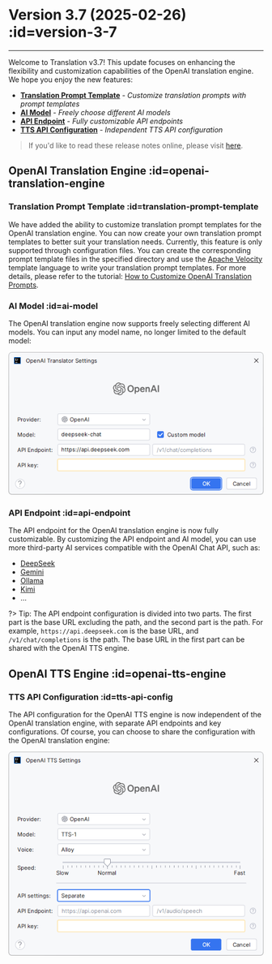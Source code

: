 # Version 3.7 (2025-02-26) :id=version-3-7

---

Welcome to Translation v3.7! This update focuses on enhancing the flexibility and customization capabilities of the OpenAI translation engine. We hope you enjoy the new features:

- [**Translation Prompt Template**](#translation-prompt-template) - _Customize translation prompts with prompt templates_
- [**AI Model**](#ai-model) - _Freely choose different AI models_
- [**API Endpoint**](#api-endpoint) - _Fully customizable API endpoints_
- [**TTS API Configuration**](#tts-api-config) - _Independent TTS API configuration_

> If you'd like to read these release notes online, please visit [here](#/updates ':ignore :target=_blank').

## OpenAI Translation Engine :id=openai-translation-engine

### Translation Prompt Template :id=translation-prompt-template

We have added the ability to customize translation prompt templates for the OpenAI translation engine. You can now create your own translation prompt templates to better suit your translation needs. Currently, this feature is only supported through configuration files. You can create the corresponding prompt template files in the specified directory and use the [Apache Velocity](https://velocity.apache.org/engine/devel/user-guide.html) template language to write your translation prompt templates. For more details, please refer to the tutorial: [How to Customize OpenAI Translation Prompts](/tutorial/how_to_customize_translation_prompts.md).

### AI Model :id=ai-model

The OpenAI translation engine now supports freely selecting different AI models. You can input any model name, no longer limited to the default model:

![OpenAI Translation Engine Configuration](/en/updates/img/v3_7/openai_settings.png)

### API Endpoint :id=api-endpoint

The API endpoint for the OpenAI translation engine is now fully customizable. By customizing the API endpoint and AI model, you can use more third-party AI services compatible with the OpenAI Chat API, such as:

- [DeepSeek](https://api-docs.deepseek.com/zh-cn/)
- [Gemini](https://ai.google.dev/gemini-api/docs/openai?hl=zh-cn#rest)
- [Ollama](https://ollama.com)
- [Kimi](https://platform.moonshot.cn/docs/guide/migrating-from-openai-to-kimi)
- ...

?> Tip: The API endpoint configuration is divided into two parts. The first part is the base URL excluding the path, and the second part is the path. For example, `https://api.deepseek.com` is the base URL, and `/v1/chat/completions` is the path. The base URL in the first part can be shared with the OpenAI TTS engine.

## OpenAI TTS Engine :id=openai-tts-engine

### TTS API Configuration :id=tts-api-config

The API configuration for the OpenAI TTS engine is now independent of the OpenAI translation engine, with separate API endpoints and key configurations. Of course, you can choose to share the configuration with the OpenAI translation engine:

![OpenAI TTS Engine Configuration](/en/updates/img/v3_7/openai_tts_settings.png)